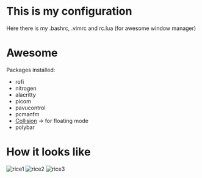 # This is my configuration
Here there is my .bashrc, .vimrc and rc.lua (for awesome window manager)
# Awesome
Packages installed:
- rofi
- nitrogen
- alacritty
- picom
- pavucontrol
- pcmanfm
- [Collision](https://github.com/Elv13/collision) -> for floating mode
- polybar

# How it looks like
![rice1](https://github.com/EugenioBarbieriViale/dot-files/assets/82298389/99322af0-fa2c-49eb-9f9f-974b4348ec72)
![rice2](https://github.com/EugenioBarbieriViale/dot-files/assets/82298389/fc141f18-749d-49df-aadd-40cef60db5f1)
![rice3](https://github.com/EugenioBarbieriViale/dot-files/assets/82298389/8eb1dbf1-9a72-4f7b-8d53-2e0becdd8acb)
